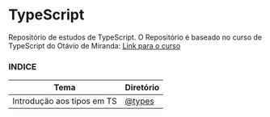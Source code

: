 # TypeScript

Repositório de estudos de TypeScript.
O Repositório é baseado no curso de TypeScript do Otávio de Miranda: [Link para o curso](https://www.udemy.com/share/1026x83@mN1qG8n7o5w_CHv6I_dm4Ck5Out3FYaONyVaNtAUdzvZ4Ro-Ma2bnOcehMG11_mc/)

### **INDICE**
Tema | Diretório
---|---
Introdução aos tipos em TS | [@types]()
